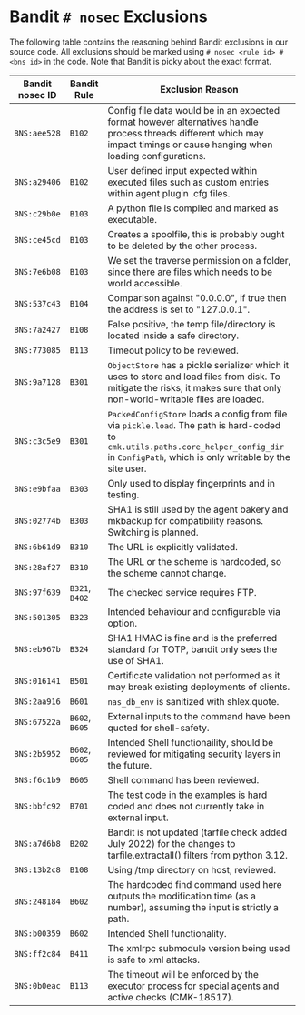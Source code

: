 # Bandit `# nosec` Exclusions

The following table contains the reasoning behind Bandit exclusions in our source code.
All exclusions should be marked using `# nosec <rule id> # <bns id>` in the code.
Note that Bandit is picky about the exact format.

| Bandit nosec ID | Bandit Rule | Exclusion Reason |
| --- | --- | --- |
| `BNS:aee528` | `B102` | Config file data would be in an expected format however alternatives handle process threads different which may impact timings or cause hanging when loading configurations. |
| `BNS:a29406` | `B102` | User defined input expected within executed files such as custom entries within agent plugin .cfg files. |
| `BNS:c29b0e` | `B103` | A python file is compiled and marked as executable. |
| `BNS:ce45cd` | `B103` | Creates a spoolfile, this is probably ought to be deleted by the other process. |
| `BNS:7e6b08` | `B103` | We set the traverse permission on a folder, since there are files which needs to be world accessible.|
| `BNS:537c43` | `B104` | Comparison against "0.0.0.0", if true then the address is set to "127.0.0.1". |
| `BNS:7a2427` | `B108` | False positive, the temp file/directory is located inside a safe directory. |
| `BNS:773085` | `B113` | Timeout policy to be reviewed. |
| `BNS:9a7128` | `B301` | `ObjectStore` has a pickle serializer which it uses to store and load files from disk. To mitigate the risks, it makes sure that only non-world-writable files are loaded. |
| `BNS:c3c5e9` | `B301` | `PackedConfigStore` loads a config from file via `pickle.load`. The path is hard-coded to `cmk.utils.paths.core_helper_config_dir` in `ConfigPath`, which is only writable by the site user. |
| `BNS:e9bfaa` | `B303` | Only used to display fingerprints and in testing. |
| `BNS:02774b` | `B303` | SHA1 is still used by the agent bakery and mkbackup for compatibility reasons. Switching is planned. |
| `BNS:6b61d9` | `B310` | The URL is explicitly validated. |
| `BNS:28af27` | `B310` | The URL or the scheme is hardcoded, so the scheme cannot change. |
| `BNS:97f639` | `B321`, `B402` | The checked service requires FTP. |
| `BNS:501305` | `B323` | Intended behaviour and configurable via option. |
| `BNS:eb967b` | `B324` | SHA1 HMAC is fine and is the preferred standard for TOTP, bandit only sees the use of SHA1. |
| `BNS:016141` | `B501` | Certificate validation not performed as it may break existing deployments of clients. |
| `BNS:2aa916` | `B601` | `nas_db_env` is sanitized with shlex.quote. |
| `BNS:67522a` | `B602`, `B605` | External inputs to the command have been quoted for shell-safety. |
| `BNS:2b5952` | `B602`, `B605` | Intended Shell functionaility, should be reviewed for mitigating security layers in the future. |
| `BNS:f6c1b9` | `B605` | Shell command has been reviewed. |
| `BNS:bbfc92` | `B701` | The test code in the examples is hard coded and does not currently take in external input. |
| `BNS:a7d6b8` | `B202` | Bandit is not updated (tarfile check added July 2022) for the changes to tarfile.extractall() filters from python 3.12. |
| `BNS:13b2c8` | `B108` | Using /tmp directory on host, reviewed. |
| `BNS:248184` | `B602` | The hardcoded find command used here outputs the modification time (as a number), assuming the input is strictly a path. |
| `BNS:b00359` | `B602` | Intended Shell functionality.|
| `BNS:ff2c84` | `B411` | The xmlrpc submodule version being used is safe to xml attacks. |
| `BNS:0b0eac` | `B113` | The timeout will be enforced by the executor process for special agents and active checks (CMK-18517). |
